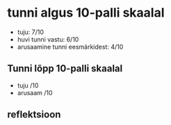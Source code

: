 # tunni algus 10-palli skaalal

-   tuju: 7/10
-   huvi tunni vastu: 6/10
-   arusaamine tunni eesmärkidest: 4/10

## Tunni lõpp 10-palli skaalal

-   tuju /10
-   arusaam /10

## reflektsioon
